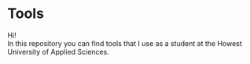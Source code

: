 # Tools
Hi!  
In this repository you can find tools that I use as a student at the Howest University of Applied Sciences.
